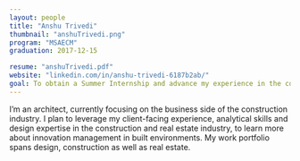 ```yaml
---
layout: people
title: "Anshu Trivedi" 
thumbnail: "anshuTrivedi.png"
program: "MSAECM"
graduation: 2017-12-15

resume: "anshuTrivedi.pdf"
website: "linkedin.com/in/anshu-trivedi-6187b2ab/" 
goal: To obtain a Summer Internship and advance my experience in the construction industry, with a focus on real estate design and development.
--- 
```


I’m an architect, currently focusing on the business side of the construction industry. I plan to leverage my client-facing experience, analytical skills and design expertise in the construction and real estate industry, to learn more about innovation management in built environments. My work portfolio spans design, construction as well as real estate. 